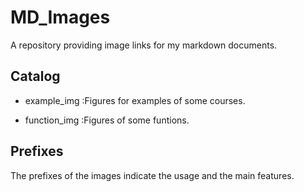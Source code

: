 # MD_Images
A repository providing image links for my markdown documents.

## Catalog


- example_img :Figures for examples of some courses.
    
- function_img :Figures of some funtions.

## Prefixes

The prefixes of the images indicate the usage and the main features.